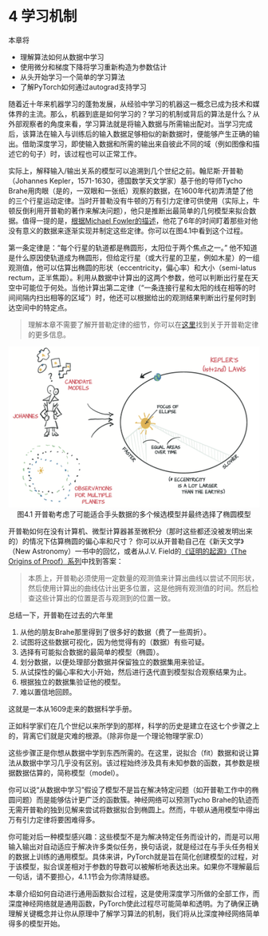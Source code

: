 # 4 学习机制

本章将
* 理解算法如何从数据中学习
* 使用微分和梯度下降将学习重新构造为参数估计
* 从头开始学习一个简单的学习算法
* 了解PyTorch如何通过autograd支持学习

随着近十年来机器学习的蓬勃发展，从经验中学习的机器这一概念已成为技术和媒体界的主流。那么，机器到底是如何学习的？学习的机制或背后的算法是什么？从外部观察者的角度来看，学习算法就是将输入数据与所需输出配对。当学习完成后，该算法在输入与训练后的输入数据足够相似的新数据时，便能够产生正确的输出。借助深度学习，即使输入数据和所需的输出来自彼此不同的域（例如图像和描述它的句子）时，该过程也可以正常工作。

实际上，解释输入/输出关系的模型可以追溯到几个世纪之前。翰尼斯·开普勒（Johannes Kepler，1571-1630，德国数学天文学家）基于他的导师Tycho Brahe用肉眼（是的，一双眼和一张纸）观察的数据，在1600年代初弄清楚了他的三个行星运动定律。当时开普勒没有牛顿的万有引力定律可供使用（实际上，牛顿反倒利用开普勒的著作来解决问题），他只是推断出最简单的几何模型来拟合数据。值得一提的是，[根据Michael Fowler的描述]( http://galileoandeinstein.physics.virginia.edu/1995/lectures/morekepl.html)，他花了6年的时间盯着那些对他没有意义的数据来逐渐实现并制定这些定律。你可以在图4.1中看到这个过程。

第一条定律是：“每个行星的轨道都是椭圆形，太阳位于两个焦点之一。” 他不知道是什么原因使轨道成为椭圆形，但给定行星（或大行星的卫星，例如木星）的一组观测值，他可以估算出椭圆的形状（eccentricity，偏心率）和大小（semi-latus rectum，正半焦距）。利用从数据中计算出的这两个参数，他可以判断出行星在天空中可能位于何处。当他计算出第二定律（“一条连接行星和太阳的线在相等的时间间隔内扫出相等的区域”）时，他还可以根据给出的观测结果判断出行星何时到达空间中的特定点。

> 理解本章不需要了解开普勒定律的细节，你可以在[这里](https://en.wikipedia.org/wiki/Kepler%27s_laws_of_planetary_motion)找到关于开普勒定律的更多信息。

<div align=center>
<img width="600" src="../img/chapter4/4.1.png" alt="4.1"/>
</div>
<div align=center>图4.1 开普勒考虑了可能适合手头数据的多个候选模型并最终选择了椭圆模型</div>

开普勒如何在没有计算机、微型计算器甚至微积分（那时这些都还没被发明出来的）的情况下估算椭圆的偏心率和尺寸？ 你可以从开普勒自己在《新天文学》（New Astronomy）一书中的回忆，或者从J.V. Field的[《证明的起源》（The Origins of Proof）系列](https://plus.maths.org/content/origins-proof-ii-keplers-proofs)中找到答案：
> 本质上，开普勒必须使用一定数量的观测值来计算出曲线以尝试不同形状，然后使用计算出的曲线估计出更多位置，这是他拥有观测值的时间。然后检查这些计算出的位置是否与观测到的位置一致。

总结一下，开普勒在过去的六年里
1. 从他的朋友Brahe那里得到了很多好的数据（费了一些周折）。
2. 试图将这些数据可视化，因为他觉得有的（数据）有些可疑。
3. 选择有可能拟合数据的最简单的模型（椭圆）。
4. 划分数据，以便处理部分数据并保留独立的数据集用来验证。
5. 从试探性的偏心率和大小开始，然后进行迭代直到模型拟合观察结果为止。
6. 根据独立的数据集验证他的模型。
7. 难以置信地回顾。

这就是一本从1609走来的数据科学手册。

正如科学家们在几个世纪以来所学到的那样，科学的历史是建立在这七个步骤之上的，背离它们就是灾难的根源。（除非你是一个理论物理学家:D）

这些步骤正是你想从数据中学到东西所需的。在这里，说拟合（fit）数据和说让算法从数据中学习几乎没有区别。该过程始终涉及具有未知参数的函数，其参数是根据数据估算的，简称模型（model）。

你可以说“从数据中学习”假设了模型不是旨在解决特定问题（如开普勒工作中的椭圆问题）而是能够估计更广泛的函数簇。神经网络可以预测Tycho Brahe的轨迹而无需开普勒的独到见解来尝试将数据拟合到椭圆上。然而，牛顿从通用模型中得出万有引力定律将要困难得多。

你可能对后一种模型感兴趣：这些模型不是为解决特定任务而设计的，而是可以用输入输出对自动适应于解决许多类似任务，换句话说，就是经过在与手头任务相关的数据上训练的通用模型。具体来讲，PyTorch就是旨在简化创建模型的过程，对于该模型，拟合误差相对于参数的导数可以被解析地表达出来。如果你不理解最后一句话，请不要担心，4.1.1节会为你清除疑惑。

本章介绍如何自动进行通用函数拟合过程，这是使用深度学习所做的全部工作，而深度神经网络就是通用函数，PyTorch使此过程尽可能简单和透明。为了确保正确理解关键概念并让你从原理中了解学习算法的机制，我们将从比深度神经网络简单得多的模型开始。